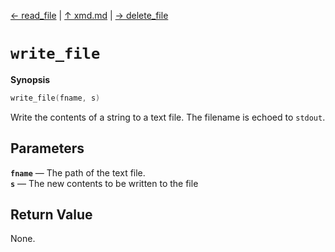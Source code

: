 [&#8592; read_file](xmd--read_file.md) | [&#8593; xmd.md](xmd.md) | [&#8594; delete_file](xmd--delete_file.md)
# `write_file`
**Synopsis**

```cpp
write_file(fname, s)
```

Write the contents of a string to a text file.
The filename is echoed to `stdout`.

## Parameters
**`fname`** &#8213; The path of the text file.  
**`s`** &#8213; The new contents to be written to the file  
## Return Value

None.



